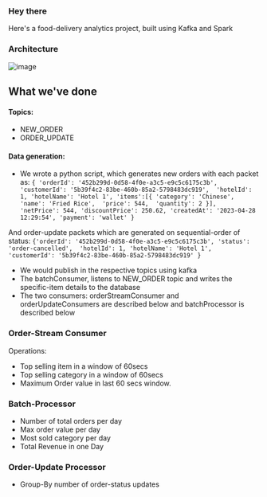 ### Hey there

Here's a food-delivery analytics project, built using Kafka and Spark

### Architecture
![image](https://user-images.githubusercontent.com/75306530/235072574-a6ed9c87-9707-444a-97fa-c3e47e09e910.png)

## What we've done

#### Topics:
- NEW_ORDER
- ORDER_UPDATE

#### Data generation:
- We wrote a python script, which generates new orders with each packet as:
`
  {
  'orderId': '452b299d-0d58-4f0e-a3c5-e9c5c6175c3b', 
  'customerId': '5b39f4c2-83be-460b-85a2-5798483dc919', 
  'hotelId': 1,
  'hotelName': 'Hotel 1',
  'items':[{
  'category': 'Chinese', 
  'name': 'Fried Rice', 
  'price': 544, 
  'quantity': 2
  }], 
  'netPrice': 544,
  'discountPrice': 250.62,
  'createdAt': '2023-04-28 12:29:54',
  'payment': 'wallet'
  }
`

And order-update packets which are generated on sequential-order of status:
`
{'orderId': '452b299d-0d58-4f0e-a3c5-e9c5c6175c3b',
'status': 'order-cancelled', 
'hotelId': 1,
'hotelName': 'Hotel 1',
'customerId': '5b39f4c2-83be-460b-85a2-5798483dc919'
}
`

- We would publish in the respective topics using kafka
- The batchConsumer, listens to NEW_ORDER topic and writes the specific-item details to the database
- The two consumers: orderStreamConsumer and orderUpdateConsumers are described below and batchProcessor is described below

### Order-Stream Consumer

Operations:
- Top selling item in a window of 60secs
- Top selling category in a window of 60secs
- Maximum Order value in last 60 secs window.


### Batch-Processor

- Number of total orders per day
- Max order value per day
- Most sold category per day
- Total Revenue in one Day

### Order-Update Processor
- Group-By number of order-status updates
